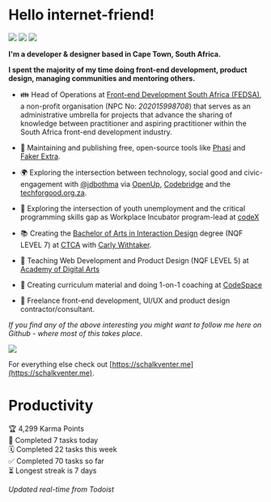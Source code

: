 # Hello internet-friend!

[![](https://img.shields.io/badge/-schalkventer-blue?style=flat-square&logo=Linkedin&logoColor=white&link=https://www.linkedin.com/in/schalkventer/)](https://www.linkedin.com/in/schalkventer/) [![](https://img.shields.io/badge/-@schalkventer-03a57a?style=flat-square&labelColor=000000&logo=Medium&link=https://medium.com/@schalkventer)](https://medium.com/@schalkventer) [![](http://img.shields.io/badge/@schalkventer-red?logo=npm)](https://www.npmjs.com/~schalkventer)

**I'm a developer & designer based in Cape Town, South Africa.**

**I spent the majority of my time doing front-end development, product design, managing communities and mentoring others.**

- 👪 Head of Operations at [Front-end Development South Africa (FEDSA)](https://www.meetup.com/ctfeds), a non-profit organisation (NPC No: _202015998708_) that serves as an administrative umbrella for projects that advance the sharing of knowledge between practitioner and aspiring practitioner within the South Africa front-end development industry.
    
- 🔨 Maintaining and publishing free, open-source tools like [Phasi](https://github.com/schalkventer/phasi) and [Faker Extra](https://github.com/schalkventer/faker-extra).
    
- 🌍 Exploring the intersection between technology, social good and civic-engagement with [@jdbothma](https://github.com/jbothma) via [OpenUp](https://openup.org.za/), [Codebridge](https://www.meetup.com/Codebridge/) and the [techforgood.org.za](http://techforgood.org.za/).

- 🐣 Exploring the intersection of youth unemployment and the critical programming skills gap as Workplace Incubator program-lead at [codeX](http://www.projectcodex.co/)

- 📚 Creating the [Bachelor of Arts in Interaction Design](https://creativeacademy.ac.za/schools-degrees/interaction-design/) degree (NQF LEVEL 7) at [CTCA](https://creativeacademy.ac.za/) with [Carly Withtaker](http://carlywhitaker.co.za/).

- 🎨 Teaching Web Development and Product Design (NQF LEVEL 5) at [Academy of Digital Arts](https://www.ada.ac.za)

- 🏀 Creating curriculum material and doing 1-on-1 coaching at [CodeSpace](https://www.codespace.co.za)

- 🦄 Freelance front-end development, UI/UX and product design contractor/consultant.

_If you find any of the above interesting you might want to follow me here on Github - where most of this takes place._

![](https://github-readme-stats.vercel.app/api?username=schalkventer)

For everything else check out [https://schalkventer.me](https://schalkventer.me).

# Productivity

<!-- TODO-IST:START -->
🏆  4,299 Karma Points           
🌸  Completed 7 tasks today           
🗓  Completed 22 tasks this week           
✅  Completed 70 tasks so far           
⏳  Longest streak is 7 days
<!-- TODO-IST:END -->

_Updated real-time from Todoist_
